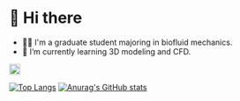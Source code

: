 #  👋 Hi there
  - 👨‍🎓 I'm a graduate student majoring in biofluid mechanics.
  - 🌱 I’m currently learning 3D modeling and CFD.

<p align="left">
  <a href="https://qiita.com/ononono73">
    <img height="20" src="https://qiita-badge.apiapi.app/s/ononono73/posts.svg" />
  </a>
</p>

[![Top Langs](https://github-readme-stats.vercel.app/api/top-langs/?username=tailup7&langs_count=10&layout=compact)](https://github.com/anuraghazra/github-readme-stats)
[![Anurag's GitHub stats](https://github-readme-stats.vercel.app/api?username=tailup7)](https://github.com/anuraghazra/github-readme-stats)

<!---
tailup7/tailup7 is a ✨ special ✨ repository because its `README.md` (this file) appears on your GitHub profile.
You can click the Preview link to take a look at your changes.
--->
